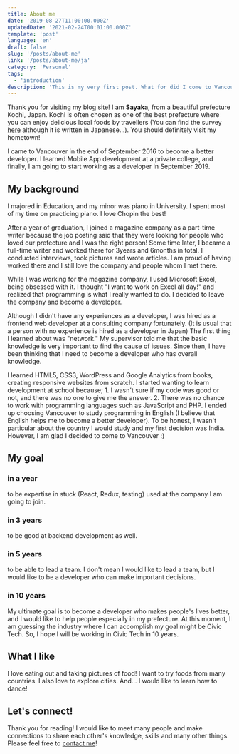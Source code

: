 ```yaml
---
title: About me
date: '2019-08-27T11:00:00.000Z'
updatedDate: '2021-02-24T00:01:00.000Z'
template: 'post'
language: 'en'
draft: false
slug: '/posts/about-me'
link: '/posts/about-me/ja'
category: 'Personal'
tags:
  - 'introduction'
description: 'This is my very first post. What for did I come to Vancouver from Japan?'
---
```


Thank you for visiting my blog site!
I am **Sayaka**, from a beautiful prefecture Kochi, Japan. Kochi is often chosen as one of the best prefecture where you can enjoy delicious local foods by travellers (You can find the survey [here](http://jrc.jalan.net/surveys/accommodation_travel/) although it is written in Japanese...). You should definitely visit my hometown!

I came to Vancouver in the end of September 2016 to become a better developer. I learned Mobile App development at a private college, and finally, I am going to start working as a developer in September 2019.

## My background

I majored in Education, and my minor was piano in University. I spent most of my time on practicing piano. I love Chopin the best!

After a year of graduation, I joined a magazine company as a part-time writer because the job posting said that they were looking for people who loved our prefecture and I was the right person! Some time later, I became a full-time writer and worked there for 3years and 6months in total. I conducted interviews, took pictures and wrote articles. I am proud of having worked there and I still love the company and people whom I met there.

While I was working for the magazine company, I used Microsoft Excel, being obsessed with it. I thought "I want to work on Excel all day!" and realized that programming is what I really wanted to do. I decided to leave the company and become a developer.

Although I didn't have any experiences as a developer, I was hired as a frontend web developer at a consulting company fortunately. (It is usual that a person with no experience is hired as a developer in Japan) The first thing I learned about was "network." My supervisor told me that the basic knowledge is very important to find the cause of issues. Since then, I have been thinking that I need to become a developer who has overall knowledge.

I learned HTML5, CSS3, WordPress and Google Analytics from books, creating responsive websites from scratch. I started wanting to learn development at school because; 1. I wasn't sure if my code was good or not, and there was no one to give me the answer. 2. There was no chance to work with programming languages such as JavaScript and PHP. I ended up choosing Vancouver to study programming in English (I believe that English helps me to become a better developer). To be honest, I wasn't particular about the country I would study and my first decision was India. However, I am glad I decided to come to Vancouver :)

## My goal

### in a year

to be expertise in stuck (React, Redux, testing) used at the company I am going to join.

### in 3 years

to be good at backend development as well.

### in 5 years

to be able to lead a team. I don't mean I would like to lead a team, but I would like to be a developer who can make important decisions.

### in 10 years

My ultimate goal is to become a developer who makes people's lives better, and I would like to help people especially in my prefecture. At this moment, I am guessing the industry where I can accomplish my goal might be Civic Tech. So, I hope I will be working in Civic Tech in 10 years.

## What I like

I love eating out and taking pictures of food! I want to try foods from many countries. I also love to explore cities. And... I would like to learn how to dance!

## Let's connect!

Thank you for reading! I would like to meet many people and make connections to share each other's knowledge, skills and many other things. Please feel free to [contact me](/pages/contacts)!
